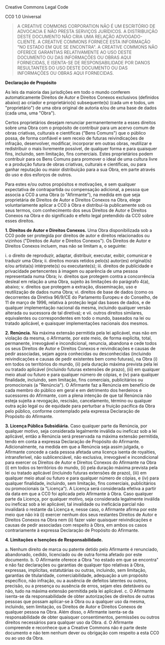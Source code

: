 Creative Commons Legal Code

CC0 1.0 Universal

> A CREATIVE COMMONS CORPORATION NÃO É UM ESCRITÓRIO DE ADVOCACIA E NÃO PRESTA SERVIÇOS JURÍDICOS. A DISTRIBUIÇÃO DESTE DOCUMENTO NÃO CRIA UMA RELAÇÃO ADVOGADO-CLIENTE. A CREATIVE COMMONS FORNECE ESTA INFORMAÇÃO "NO ESTADO EM QUE SE ENCONTRA". A CREATIVE COMMONS NÃO OFERECE GARANTIAS RELATIVAMENTE AO USO DESTE DOCUMENTO OU DAS INFORMAÇÕES OU OBRAS AQUI FORNECIDAS, E ISENTA-SE DE RESPONSABILIDADE POR DANOS RESULTANTES DO USO DESTE DOCUMENTO OU DAS INFORMAÇÕES OU OBRAS AQUI FORNECIDAS.

**Declaração de Propósito**

As leis da maioria das jurisdições em todo o mundo conferem automaticamente Direitos de Autor e Direitos Conexos exclusivos (definidos abaixo) ao criador e proprietário(s) subsequente(s) (cada um e todos, um "proprietário") de uma obra original de autoria e/ou de uma base de dados (cada uma, uma "Obra").

Certos proprietários desejam renunciar permanentemente a esses direitos sobre uma Obra com o propósito de contribuir para um acervo comum de obras criativas, culturais e científicas ("Bens Comuns") que o público possa, de forma confiável e sem receio de futuras reivindicações de infração, desenvolver, modificar, incorporar em outras obras, reutilizar e redistribuir o mais livremente possível, de qualquer forma e para quaisquer fins, incluindo, sem limitação, fins comerciais. Estes proprietários podem contribuir para os Bens Comuns para promover o ideal de uma cultura livre e a produção futura de obras criativas, culturais e científicas, ou para ganhar reputação ou maior distribuição para a sua Obra, em parte através do uso e dos esforços de outros.

Para estes e/ou outros propósitos e motivações, e sem qualquer expectativa de contrapartida ou compensação adicional, a pessoa que associa a CC0 a uma Obra (o "Afirmante"), na medida em que seja proprietária de Direitos de Autor e Direitos Conexos na Obra, elege voluntariamente aplicar a CC0 à Obra e distribuí-la publicamente sob os seus termos, com conhecimento dos seus Direitos de Autor e Direitos Conexos na Obra e do significado e efeito legal pretendido da CC0 sobre esses direitos.

**1. Direitos de Autor e Direitos Conexos.** Uma Obra disponibilizada sob a CC0 pode ser protegida por direitos de autor e direitos relacionados ou vizinhos ("Direitos de Autor e Direitos Conexos"). Os Direitos de Autor e Direitos Conexos incluem, mas não se limitam a, o seguinte:

i. o direito de reproduzir, adaptar, distribuir, executar, exibir, comunicar e traduzir uma Obra;
ii. direitos morais retidos pelo(s) autor(es) original(is) e/ou artista(s) intérprete(s) ou executante(s);
iii. direitos de publicidade e privacidade pertencentes à imagem ou aparência de uma pessoa representada numa Obra;
iv. direitos que protegem contra a concorrência desleal em relação a uma Obra, sujeito às limitações do parágrafo 4(a), abaixo;
v. direitos que protegem a extração, disseminação, uso e reutilização de dados numa Obra;
vi. direitos de base de dados (como os decorrentes da Diretiva 96/9/CE do Parlamento Europeu e do Conselho, de 11 de março de 1996, relativa à proteção legal das bases de dados, e de qualquer implementação nacional da mesma, incluindo qualquer versão alterada ou sucessora de tal diretiva); e
vii. outros direitos similares, equivalentes ou correspondentes em todo o mundo, baseados na lei ou tratado aplicável, e quaisquer implementações nacionais dos mesmos.

**2. Renúncia.** Na máxima extensão permitida pela lei aplicável, mas não em violação da mesma, o Afirmante, por este meio, de forma explícita, total, permanente, irrevogável e incondicional, renuncia, abandona e cede todos os seus Direitos de Autor e Direitos Conexos e reivindicações e causas de pedir associadas, sejam agora conhecidas ou desconhecidas (incluindo reivindicações e causas de pedir existentes bem como futuras), na Obra (i) em todos os territórios do mundo, (ii) pela duração máxima prevista pela lei ou tratado aplicável (incluindo futuras extensões de prazo), (iii) em qualquer meio atual ou futuro e para qualquer número de cópias, e (iv) para qualquer finalidade, incluindo, sem limitação, fins comerciais, publicitários ou promocionais (a "Renúncia"). O Afirmante faz a Renúncia em benefício de cada membro do público em geral e em detrimento dos herdeiros e sucessores do Afirmante, com a plena intenção de que tal Renúncia não esteja sujeita a revogação, rescisão, cancelamento, término ou qualquer outra ação legal ou de equidade para perturbar a fruição pacífica da Obra pelo público, conforme contemplado pela expressa Declaração de Propósito do Afirmante.

**3. Licença Pública Subsidiária.** Caso qualquer parte da Renúncia, por qualquer motivo, seja considerada legalmente inválida ou ineficaz sob a lei aplicável, então a Renúncia será preservada na máxima extensão permitida, tendo em conta a expressa Declaração de Propósito do Afirmante. Adicionalmente, na medida em que a Renúncia seja assim julgada, o Afirmante concede a cada pessoa afetada uma licença isenta de royalties, intransferível, não sublicenciável, não exclusiva, irrevogável e incondicional para exercer os Direitos de Autor e Direitos Conexos do Afirmante na Obra (i) em todos os territórios do mundo, (ii) pela duração máxima prevista pela lei ou tratado aplicável (incluindo futuras extensões de prazo), (iii) em qualquer meio atual ou futuro e para qualquer número de cópias, e (iv) para qualquer finalidade, incluindo, sem limitação, fins comerciais, publicitários ou promocionais (a "Licença"). A Licença será considerada efetiva a partir da data em que a CC0 foi aplicada pelo Afirmante à Obra. Caso qualquer parte da Licença, por qualquer motivo, seja considerada legalmente inválida ou ineficaz sob a lei aplicável, tal invalidade ou ineficácia parcial não invalidará o restante da Licença e, nesse caso, o Afirmante afirma por este meio que não irá (i) exercer nenhum dos seus restantes Direitos de Autor e Direitos Conexos na Obra nem (ii) fazer valer quaisquer reivindicações e causas de pedir associadas com respeito à Obra, em ambos os casos contrariamente à expressa Declaração de Propósito do Afirmante.

**4. Limitações e Isenções de Responsabilidade.**

a. Nenhum direito de marca ou patente detido pelo Afirmante é renunciado, abandonado, cedido, licenciado ou de outra forma afetado por este documento.
b. O Afirmante oferece a Obra "no estado em que se encontra" e não faz declarações ou garantias de qualquer tipo relativas à Obra, expressas, implícitas, estatutárias ou outras, incluindo, sem limitação, garantias de titularidade, comerciabilidade, adequação a um propósito específico, não infração, ou a ausência de defeitos latentes ou outros, precisão, ou a presença ou ausência de erros, sejam eles detetáveis ou não, tudo na máxima extensão permitida pela lei aplicável.
c. O Afirmante isenta-se da responsabilidade de obter autorizações de direitos de outras pessoas que possam aplicar-se à Obra ou a qualquer uso da mesma, incluindo, sem limitação, os Direitos de Autor e Direitos Conexos de qualquer pessoa na Obra. Além disso, o Afirmante isenta-se da responsabilidade de obter quaisquer consentimentos, permissões ou outros direitos necessários para qualquer uso da Obra.
d. O Afirmante compreende e reconhece que a Creative Commons não é parte deste documento e não tem nenhum dever ou obrigação com respeito a esta CC0 ou ao uso da Obra.
